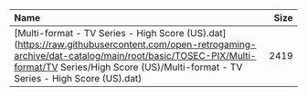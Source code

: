 |Name|Size|
|:---|---:|
|[Multi-format - TV Series - High Score (US).dat](https://raw.githubusercontent.com/open-retrogaming-archive/dat-catalog/main/root/basic/TOSEC-PIX/Multi-format/TV Series/High Score (US)/Multi-format - TV Series - High Score (US).dat)|2419|
